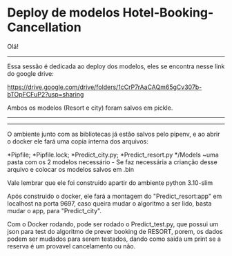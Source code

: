 
# Deploy de modelos Hotel-Booking-Cancellation

Olá!


-------------------------------------------------------------------------------

Essa sessão é dedicada ao deploy dos modelos, eles se encontra nesse link do google drive:

https://drive.google.com/drive/folders/1cCrP7rAaCAQm65gCv307b-bTOpFCFuP2?usp=sharing


Ambos os modelos (Resort e city) foram salvos em pickle.

-------------------------------------------------------------------------------
 ------------------------------------------------------------------------------

O ambiente junto com as bibliotecas já estão salvos pelo pipenv, e ao abrir o docker ele fará uma copia interna dos arquivos:

*Pipfile;
*Pipfile.lock;
*Predict_city.py;
*Predict_resort.py
*/Models ~uma pasta com os 2 modelos necessário - Se faz necessária a crianção desse arquivo e colocar os modelos salvos em .bin

Vale lembrar que ele foi construido apartir do ambiente python 3.10-slim


Após construido o docker, ele fará a montagem do "Predict_resort:app" em localhost na porta 9697, caso queira mudar o algoritmo a ser lido, basta mudar o app, para "Predict_city".

Com o Docker rodando, pode ser rodado o Predict_test.py, que possui um json para test do algoritmo de prever booking de RESORT, porem, os dados podem ser mudados para serem testados, dando como saida um print se a reserva é um provavel cancelamento ou não.



